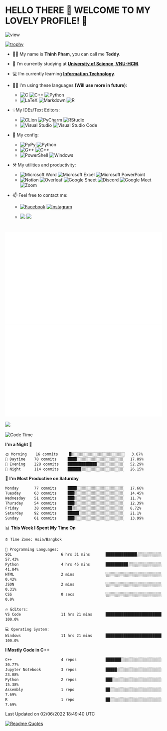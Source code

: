 # HELLO THERE 👋 WELCOME TO MY LOVELY PROFILE! 🥰

![view](https://komarev.com/ghpvc/?username=teddythinh&label=Profile%20views&color=0e75b6&style=flat)

[![trophy](https://github-profile-trophy.vercel.app/?username=teddythinh&theme=buddhism&margin-w=15&margin-h=15)](https://github.com/ryo-ma/github-profile-trophy)

- 👨‍💼 My name is **Thinh Pham**, you can call me **Teddy**.
- 🏫 I’m currently studying at [**University of Science, VNU-HCM**](https://www.hcmus.edu.vn/).
- 💻 I’m currently learning [**Information Technology**](https://www.fit.hcmus.edu.vn/vn/Default.aspx?tabid=325).
- 🧑‍💻 I'm using these languages **(Will use more in future)**:

  - ![C](https://img.shields.io/badge/c-%2300599C.svg?style=for-the-badge&logo=c&logoColor=white) 
    ![C++](https://img.shields.io/badge/c++-%2300599C.svg?style=for-the-badge&logo=c%2B%2B&logoColor=white)
    ![Python](https://img.shields.io/badge/Python-FFD43B?style=for-the-badge&logo=python&logoColor=darkgreen)
  - ![LaTeX](https://img.shields.io/badge/latex-%23008080.svg?style=for-the-badge&logo=latex&logoColor=white)
    ![Markdown](https://img.shields.io/badge/markdown-%23000000.svg?style=for-the-badge&logo=markdown&logoColor=white)
    ![R](https://img.shields.io/badge/r-%23276DC3.svg?style=for-the-badge&logo=r&logoColor=white)

- 💡My IDEs/Text Editors: 

  - ![CLion](https://img.shields.io/badge/CLion-black?style=for-the-badge&logo=clion&logoColor=white)
    ![PyCharm](https://img.shields.io/badge/pycharm-143?style=for-the-badge&logo=pycharm&logoColor=black&color=black&labelColor=green)
    ![RStudio](https://img.shields.io/badge/RStudio-75AADB?style=for-the-badge&logo=RStudio&logoColor=white)
  - ![Visual Studio](https://img.shields.io/badge/Visual%20Studio-5C2D91.svg?style=for-the-badge&logo=visual-studio&logoColor=white)
    ![Visual Studio Code](https://img.shields.io/badge/Visual%20Studio%20Code-0078d7.svg?style=for-the-badge&logo=visual-studio-code&logoColor=white)

- 🚧 My config: 

  - ![PyPy](https://img.shields.io/badge/PyPy-v3.8.12-red)
    ![Python](https://img.shields.io/badge/Python-v3.10.0-important)
  - ![G++](https://img.shields.io/badge/G%2B%2B%20Compiler-v11.2.0-informational)
    ![C++](https://img.shields.io/badge/C%2B%2B-C%2B%2B20-brightgreen)
  - ![PowerShell](https://img.shields.io/badge/PowerShell-v7.2.1-9cf)
    ![Windows](https://img.shields.io/badge/Windows-11%20version%2021H2-blueviolet)
    
- ⚒️ My utilities and productivity:
  - ![Microsoft Word](https://img.shields.io/badge/Microsoft_Word-2B579A?style=for-the-badge&logo=microsoft-word&logoColor=white)
    ![Microsoft Excel](https://img.shields.io/badge/Microsoft_Excel-217346?style=for-the-badge&logo=microsoft-excel&logoColor=white)
    ![Microsoft PowerPoint](https://img.shields.io/badge/Microsoft_PowerPoint-B7472A?style=for-the-badge&logo=microsoft-powerpoint&logoColor=white)
  - ![Notion](https://img.shields.io/badge/Notion-000000?style=for-the-badge&logo=notion&logoColor=white)
    ![Overleaf](https://img.shields.io/badge/Overleaf-47A141?style=for-the-badge&logo=Overleaf&logoColor=white)
    ![Google Sheet](https://img.shields.io/badge/Google%20Sheets-34A853?style=for-the-badge&logo=google-sheets&logoColor=white)
    ![Discord](https://img.shields.io/badge/Discord-7289DA?style=for-the-badge&logo=discord&logoColor=white)
    ![Google Meet](https://img.shields.io/badge/Google%20Meet-32A350?style=for-the-badge&logo=google-meet&logoColor=white)
    ![Zoom](https://img.shields.io/badge/Zoom-2D8CFF?style=for-the-badge&logo=zoom&logoColor=white)

- 📫 Feel free to contact me:
  
  - [![Facebook](https://img.shields.io/badge/Facebook-%231877F2.svg?style=for-the-badge&logo=Facebook&logoColor=white)](https://www.facebook.com/Hi.im.Teddy/)
    [![Instagram](https://img.shields.io/badge/Instagram-%23E4405F.svg?style=for-the-badge&logo=Instagram&logoColor=white)](https://www.instagram.com/teddythinh10/)

  - ![](https://img.shields.io/badge/School%20Email-20127335%40student.hcmus.edu.vn-ff69b4)
    ![](https://img.shields.io/badge/Personal%20Email-cuongthinh2002%40gmail.com-00FFFF)
#
![](https://github.com/teddythinh/My-profile/blob/master/generated/overview.svg)
![](https://github.com/teddythinh/My-profile/blob/master/generated/languages.svg)

![](https://github-readme-streak-stats.herokuapp.com/?user=teddythinh)

<!--START_SECTION:waka-->
![Code Time](http://img.shields.io/badge/Code%20Time-0%20secs-blue)

**I'm a Night 🦉** 

```text
🌞 Morning    16 commits     █░░░░░░░░░░░░░░░░░░░░░░░░   3.67% 
🌆 Daytime    78 commits     ████░░░░░░░░░░░░░░░░░░░░░   17.89% 
🌃 Evening    228 commits    █████████████░░░░░░░░░░░░   52.29% 
🌙 Night      114 commits    ██████░░░░░░░░░░░░░░░░░░░   26.15%

```
📅 **I'm Most Productive on Saturday** 

```text
Monday       77 commits     ████░░░░░░░░░░░░░░░░░░░░░   17.66% 
Tuesday      63 commits     ███░░░░░░░░░░░░░░░░░░░░░░   14.45% 
Wednesday    51 commits     ███░░░░░░░░░░░░░░░░░░░░░░   11.7% 
Thursday     54 commits     ███░░░░░░░░░░░░░░░░░░░░░░   12.39% 
Friday       38 commits     ██░░░░░░░░░░░░░░░░░░░░░░░   8.72% 
Saturday     92 commits     █████░░░░░░░░░░░░░░░░░░░░   21.1% 
Sunday       61 commits     ███░░░░░░░░░░░░░░░░░░░░░░   13.99%

```


📊 **This Week I Spent My Time On** 

```text
⌚︎ Time Zone: Asia/Bangkok

💬 Programming Languages: 
SQL                      6 hrs 31 mins       ██████████████░░░░░░░░░░░   57.43% 
Python                   4 hrs 45 mins       ██████████░░░░░░░░░░░░░░░   41.84% 
HTML                     2 mins              ░░░░░░░░░░░░░░░░░░░░░░░░░   0.42% 
JSON                     2 mins              ░░░░░░░░░░░░░░░░░░░░░░░░░   0.31% 
CSS                      0 secs              ░░░░░░░░░░░░░░░░░░░░░░░░░   0.0%

🔥 Editors: 
VS Code                  11 hrs 21 mins      █████████████████████████   100.0%

💻 Operating System: 
Windows                  11 hrs 21 mins      █████████████████████████   100.0%

```

**I Mostly Code in C++** 

```text
C++                      4 repos             ███████░░░░░░░░░░░░░░░░░░   30.77% 
Jupyter Notebook         3 repos             █████░░░░░░░░░░░░░░░░░░░░   23.08% 
Python                   2 repos             ███░░░░░░░░░░░░░░░░░░░░░░   15.38% 
Assembly                 1 repo              ██░░░░░░░░░░░░░░░░░░░░░░░   7.69% 
R                        1 repo              ██░░░░░░░░░░░░░░░░░░░░░░░   7.69%

```



 Last Updated on 02/06/2022 18:49:40 UTC
<!--END_SECTION:waka-->

[![Readme Quotes](https://quotes-github-readme.vercel.app/api?type=horizontal)](https://github.com/piyushsuthar/github-readme-quotes)

